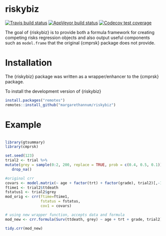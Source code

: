 
<!-- README.md is generated from README.Rmd. Please edit that file -->

# riskybiz

<!-- badges: start -->

[![Travis build
status](https://travis-ci.org/margarethannum/riskybiz.svg?branch=master)](https://travis-ci.org/margarethannum/riskybiz)
[![AppVeyor build
status](https://ci.appveyor.com/api/projects/status/github/margarethannum/riskybiz?branch=master&svg=true)](https://ci.appveyor.com/project/margarethannum/riskybiz)
[![Codecov test
coverage](https://codecov.io/gh/margarethannum/riskybiz/branch/master/graph/badge.svg)](https://codecov.io/gh/margarethannum/riskybiz?branch=master)
<!-- badges: end -->

The goal of {riskybiz} is to provide both a formula framework for
creating competing risks regression objects and also output useful
components such as `model.frame` that the original {cmprsk} package does
not provide.

# Installation

The {riskybiz} package was written as a wrapper/enhancer to the {cmprsk}
package.

To install the development version of {riskybiz}

``` r
install.packages("remotes")
remotes::install_github("margarethannum/riskybiz")
```

# Example

``` r

library(gtsummary)
library(cmprsk)

set.seed(123)
trial2 <- trial %>%
mutate(grey = sample(0:2, 200, replace = TRUE, prob = c(0.4, 0.5, 0.1))) %>%
   drop_na()

#original crr
covars <- model.matrix(~ age + factor(trt) + factor(grade), trial2)[,-1]
ftime1 <- trial2$ttdeath
fstatus1 <- trial2$grey
mod_orig <- crr(ftime=ftime1,
                fstatus = fstatus,
                cov1 = covars)

# using new wrapper function, accepts data and formula
mod_new <- crr.formula(Surv(ttdeath, grey) ~ age + trt + grade, trial2)

tidy.crr(mod_new)
```

<!-- ## Installation -->

<!-- You can install the development version from [GitHub](https://github.com/) with: -->

<!-- ``` r -->

<!-- # install.packages("devtools") -->

<!-- devtools::install_github("margarethannum/riskybusiness") -->

<!-- ``` -->
